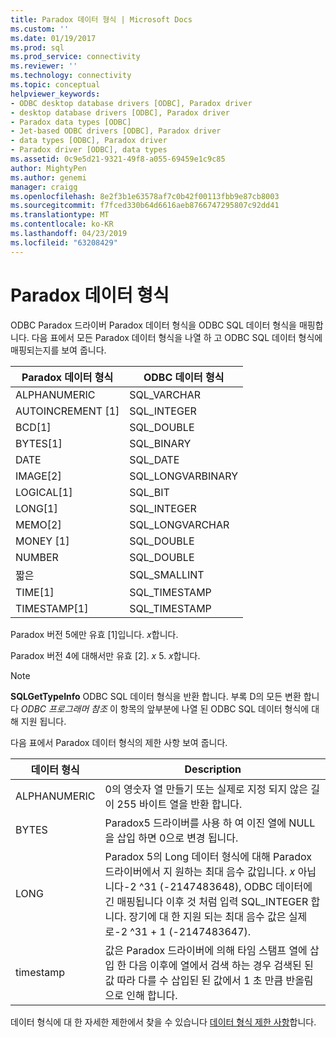 ```yaml
---
title: Paradox 데이터 형식 | Microsoft Docs
ms.custom: ''
ms.date: 01/19/2017
ms.prod: sql
ms.prod_service: connectivity
ms.reviewer: ''
ms.technology: connectivity
ms.topic: conceptual
helpviewer_keywords:
- ODBC desktop database drivers [ODBC], Paradox driver
- desktop database drivers [ODBC], Paradox driver
- Paradox data types [ODBC]
- Jet-based ODBC drivers [ODBC], Paradox driver
- data types [ODBC], Paradox driver
- Paradox driver [ODBC], data types
ms.assetid: 0c9e5d21-9321-49f8-a055-69459e1c9c85
author: MightyPen
ms.author: genemi
manager: craigg
ms.openlocfilehash: 8e2f3b1e63578af7c0b42f00113fbb9e87cb8003
ms.sourcegitcommit: f7fced330b64d6616aeb8766747295807c92dd41
ms.translationtype: MT
ms.contentlocale: ko-KR
ms.lasthandoff: 04/23/2019
ms.locfileid: "63208429"
---
```

# <a name="paradox-data-types"></a>Paradox 데이터 형식
ODBC Paradox 드라이버 Paradox 데이터 형식을 ODBC SQL 데이터 형식을 매핑합니다. 다음 표에서 모든 Paradox 데이터 형식을 나열 하 고 ODBC SQL 데이터 형식에 매핑되는지를 보여 줍니다.  
  
|Paradox 데이터 형식|ODBC 데이터 형식|  
|-----------------------|--------------------|  
|ALPHANUMERIC|SQL_VARCHAR|  
|AUTOINCREMENT [1]|SQL_INTEGER|  
|BCD[1]|SQL_DOUBLE|  
|BYTES[1]|SQL_BINARY|  
|DATE|SQL_DATE|  
|IMAGE[2]|SQL_LONGVARBINARY|  
|LOGICAL[1]|SQL_BIT|  
|LONG[1]|SQL_INTEGER|  
|MEMO[2]|SQL_LONGVARCHAR|  
|MONEY [1]|SQL_DOUBLE|  
|NUMBER|SQL_DOUBLE|  
|짧은|SQL_SMALLINT|  
|TIME[1]|SQL_TIMESTAMP|  
|TIMESTAMP[1]|SQL_TIMESTAMP|  
  
 Paradox 버전 5에만 유효 [1]입니다. *x*합니다.  
  
 Paradox 버전 4에 대해서만 유효 [2]. *x* 5. *x*합니다.  
  
> [!NOTE]  
>  **SQLGetTypeInfo** ODBC SQL 데이터 형식을 반환 합니다. 부록 D의 모든 변환 합니다 *ODBC 프로그래머 참조* 이 항목의 앞부분에 나열 된 ODBC SQL 데이터 형식에 대해 지원 됩니다.  
  
 다음 표에서 Paradox 데이터 형식의 제한 사항 보여 줍니다.  
  
|데이터 형식|Description|  
|---------------|-----------------|  
|ALPHANUMERIC|0의 영숫자 열 만들기 또는 실제로 지정 되지 않은 길이 255 바이트 열을 반환 합니다.|  
|BYTES|Paradox5 드라이버를 사용 하 여 이진 열에 NULL을 삽입 하면 0으로 변경 됩니다.|  
|LONG|Paradox 5의 Long 데이터 형식에 대해 Paradox 드라이버에서 지 원하는 최대 음수 값입니다. *x* 아닙니다-2 ^31 (-2147483648), ODBC 데이터에 긴 매핑됩니다 이후 것 처럼 입력 SQL_INTEGER 합니다. 장기에 대 한 지원 되는 최대 음수 값은 실제로-2 ^31 + 1 (-2147483647).|  
|timestamp|값은 Paradox 드라이버에 의해 타임 스탬프 열에 삽입 한 다음 이후에 열에서 검색 하는 경우 검색된 된 값 따라 다를 수 삽입된 된 값에서 1 초 만큼 반올림으로 인해 합니다.|  
  
 데이터 형식에 대 한 자세한 제한에서 찾을 수 있습니다 [데이터 형식 제한 사항](../../odbc/microsoft/data-type-limitations.md)합니다.
